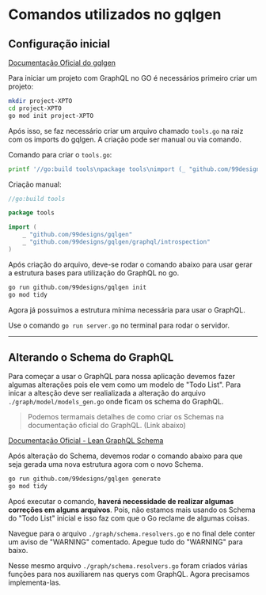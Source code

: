 # Comandos utilizados no gqlgen

## Configuração inicial

[Documentação Oficial do gqlgen](https://gqlgen.com/)

Para iniciar um projeto com GraphQL no GO é necessários primeiro criar um projeto:

```bash
mkdir project-XPTO
cd project-XPTO
go mod init project-XPTO
```

Após isso, se faz necessário criar um arquivo chamado `tools.go` na raiz com os imports do gqlgen.
A criação pode ser manual ou via comando.

Comando para criar o `tools.go`:

```bash
printf '//go:build tools\npackage tools\nimport (_ "github.com/99designs/gqlgen"\n _ "github.com/99designs/gqlgen/graphql/introspection")' | gofmt > tools.go
```

Criação manual:

```go
//go:build tools

package tools

import (
	_ "github.com/99designs/gqlgen"
	_ "github.com/99designs/gqlgen/graphql/introspection"
)
```

Após criação do arquivo, deve-se rodar o comando abaixo para usar gerar a estrutura bases para utilização do GraphQL no go.

```bash
go run github.com/99designs/gqlgen init
go mod tidy
```

Agora já possuímos a estrutura mínima necessária para usar o GraphQL.

Use o comando `go run server.go` no terminal para rodar o servidor.

---

## Alterando o Schema do GraphQL

Para começar a usar o GraphQL para nossa aplicação devemos fazer algumas alterações pois ele vem como um modelo de "Todo List".
Para inicar a altesção deve ser realializada a alteração do arquivo `./graph/model/models_gen.go` onde ficam os schema do GraphQL.

> Podemos termamais detalhes de como criar os Schemas na documentação oficial do GraphQL. (Link abaixo)

[Documentação Oficial - Lean GraphQL Schema](https://graphql.org/learn/schema/)

Após alteração do Schema, devemos rodar o comando abaixo para que seja gerada uma nova estrutura agora com o novo Schema.

```bash
go run github.com/99designs/gqlgen generate
go mod tidy
```

Apoś executar o comando, **haverá necessidade de realizar algumas correções em alguns arquivos**. Pois, não estamos mais usando os Schema do "Todo List" inicial e isso faz com que o Go reclame de algumas coisas.

Navegue para o arquivo `./graph/schema.resolvers.go` e no final dele conter um aviso de "WARNING" comentado. Apegue tudo do "WARNING" para baixo.

Nesse mesmo arquivo `./graph/schema.resolvers.go` foram criados várias funções para nos auxiliarem nas querys com GraphQL.
Agora precisamos implementa-las.
